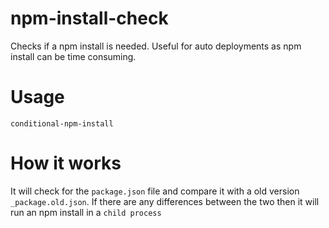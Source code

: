 # npm-install-check
Checks if a npm install is needed. Useful for auto deployments as npm install can be time consuming.

# Usage
`conditional-npm-install`

# How it works
It will check for the `package.json` file and compare it with a old version `_package.old.json`.
If there are any differences between the two then it will run an npm install in a `child process`
